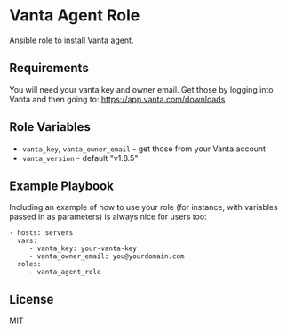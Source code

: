 Vanta Agent Role
=========

Ansible role to install Vanta agent.

Requirements
------------

You will need your vanta key and owner email. Get those by logging
into Vanta and then going to: https://app.vanta.com/downloads

Role Variables
--------------

* `vanta_key`, `vanta_owner_email` - get those from your Vanta account
* `vanta_version` - default "v1.8.5"

Example Playbook
----------------

Including an example of how to use your role (for instance, with variables passed in as parameters) is always nice for users too:

    - hosts: servers
      vars:
         - vanta_key: your-vanta-key
         - vanta_owner_email: you@yourdomain.com
      roles:
         - vanta_agent_role

License
-------

MIT
